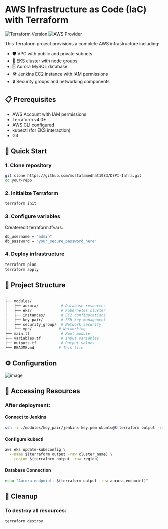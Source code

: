 # AWS Infrastructure as Code (IaC) with Terraform

![Terraform Version](https://img.shields.io/badge/terraform-%3E%3D4.0-blue)
![AWS Provider](https://img.shields.io/badge/AWS-Provider-orange)

This Terraform project provisions a complete AWS infrastructure including:
- 🛡️ VPC with public and private subnets
- 🚀 EKS cluster with node groups
- 🗄️ Aurora MySQL database
- 🛠️ Jenkins EC2 instance with IAM permissions
- 🔒 Security groups and networking components

## 📋 Prerequisites

- AWS Account with IAM permissions
- Terraform v4.0+
- AWS CLI configured
- kubectl (for EKS interaction)
- Git

## 🚀 Quick Start
### 1. Clone repository
```bash
git clone https://github.com/mostafamedhat1983/DEPI-Infra.git
cd your-repo
```
### 2. Initialize Terraform
```bash
terraform init
```
### 3. Configure variables
Create/edit terraform.tfvars:
```bash
db_username = "admin"
db_password = "your_secure_password_here"
```
### 4. Deploy infrastructure
```bash
terraform plan
terraform apply
```
## 📂 Project Structure
```bash
.
├── modules/
│   ├── aurora/          # Database resources
│   ├── eks/             # Kubernetes cluster
│   ├── instances/       # EC2 configurations
│   ├── key_pair/        # SSH key management
│   ├── security_group/  # Network security
│   └── vpc/            # Networking
├── main.tf              # Root module
├── variables.tf         # Input variables
├── outputs.tf           # Output values
└── README.md           # This file
```
## ⚙️ Configuration
![image](https://github.com/user-attachments/assets/fba1b838-3085-4e9d-89af-ddf37287beb3)
## 🔌 Accessing Resources
### After deployment:
#### Connect to Jenkins
```bash
ssh -i ./modules/key_pair/jenkins-key.pem ubuntu@$(terraform output -raw jenkins_ip)
```
#### Configure kubectl
```bash
aws eks update-kubeconfig \
  --name $(terraform output -raw cluster_name) \
  --region $(terraform output -raw region)
```
#### Database Connection
```bash
echo "Aurora endpoint: $(terraform output -raw aurora_endpoint)"
```
## 🧹 Cleanup
### To destroy all resources:
```bash
terraform destroy
```
